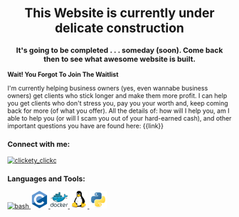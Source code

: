 <h1 align="center">This Website is currently under delicate construction</h1>
<h3 align="center">It's going to be completed . . . someday (soon). Come back then to see what awesome website is built.</h3>

**Wait! You Forgot To Join The Waitlist**

I'm currently helping business owners (yes, even wannabe business owners) get clients who stick longer and make them more profit. 
I can help you get clients who don't stress you, pay you your worth and, keep coming back for more (of what you offer). All the details of: how will I help you, am I able to help you (or will I scam you out of your hard-earned cash), and other important questions you have are found here: {{link}}

<h3 align="left">Connect with me:</h3>
<p align="left">
<a href="https://twitter.com/clickety_clickc" target="blank"><img align="center" src="https://raw.githubusercontent.com/rahuldkjain/github-profile-readme-generator/master/src/images/icons/Social/twitter.svg" alt="clickety_clickc" height="30" width="40" /></a>
</p>

<h3 align="left">Languages and Tools:</h3>
<p align="left"> <a href="https://www.gnu.org/software/bash/" target="_blank" rel="noreferrer"> <img src="https://www.vectorlogo.zone/logos/gnu_bash/gnu_bash-icon.svg" alt="bash" width="40" height="40"/> </a> <a href="https://www.cprogramming.com/" target="_blank" rel="noreferrer"> <img src="https://raw.githubusercontent.com/devicons/devicon/master/icons/c/c-original.svg" alt="c" width="40" height="40"/> </a> <a href="https://www.docker.com/" target="_blank" rel="noreferrer"> <img src="https://raw.githubusercontent.com/devicons/devicon/master/icons/docker/docker-original-wordmark.svg" alt="docker" width="40" height="40"/> </a> <a href="https://www.linux.org/" target="_blank" rel="noreferrer"> <img src="https://raw.githubusercontent.com/devicons/devicon/master/icons/linux/linux-original.svg" alt="linux" width="40" height="40"/> </a> <a href="https://www.python.org" target="_blank" rel="noreferrer"> <img src="https://raw.githubusercontent.com/devicons/devicon/master/icons/python/python-original.svg" alt="python" width="40" height="40"/> </a> </p>
